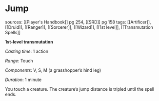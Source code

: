 # Jump
sources: [[Player's Handbook]] pg 254, [[SRD]] pg 158
tags: [[Artificer]], [[Druid]], [[Ranger]], [[Sorcerer]], [[Wizard]], [[1st level]], [[Transmutation Spells]]

**1st-level transmutation**

*Casting time*: 1 action

*Range*: Touch

*Components*: V, S, M (a grasshopper’s hind leg)

*Duration*: 1 minute

You touch a creature. The creature’s jump distance is tripled until the spell ends.
